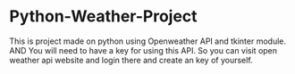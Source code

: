 # Python-Weather-Project
This is project made on python using Openweather API and tkinter module.
AND You will need to have a key for using this API.
So you can visit open weather api website and login there and create an key of yourself.
